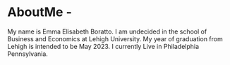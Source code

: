# AboutMe - 
My name is Emma Elisabeth Boratto.
I am undecided in the school of Business and Economics at Lehigh University.
My year of graduation from Lehigh is intended to be May 2023. 
I currently Live in Philadelphia Pennsylvania. 



